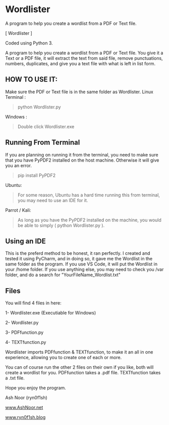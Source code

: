 # Wordlister
A program to help you create a wordlist from a PDF or Text file.


[ Wordlister ]

Coded using Python 3.

A program to help you create a wordlist from a PDF or Text file.
You give it a Text or a PDF file, it will extract the text from said file, remove punctuations, numbers, duplicates, and give you a text file with what is left in list form.

HOW TO USE IT:
--------------
Make sure the PDF or Text file is in the same folder as Wordlister.
Linux Terminal : 
>python Wordlister.py

Windows : 
>Double click Wordlister.exe

Running From Terminal
---------------------
If you are planning on running it from the terminal, you need to make sure that you have PyPDF2 installed on the host machine. Otherwise it will give you an error.
> pip install PyPDF2
> 


Ubuntu:
>For some reason, Ubuntu has a hard time running this from terminal, you may need to use an IDE for it.

Parrot / Kali:
>As long as you have the PyPDF2 installed on the machine, you would be able to simply ( python Wordlister.py ).


Using an IDE
------------
This is the preferd method to be honest, it ran perfectly.
I created and tested it using PyCharm, and in doing so, it gave me the Wordlist in the same folder as the program.
If you use VS Code, it will put the Wordlist in your /home folder.
If you use anything else, you may need to check you /var folder, and do a search for "YourFileName_Wordlist.txt"


Files
-----
You will find 4 files in here:

1- Wordlister.exe (Executiable for Windows)

2- Wordlister.py

3- PDFfunction.py

4- TEXTfunction.py


Wordlister imports PDFfunction & TEXTfunction, to make it an all in one experience, allowing you to create one of each or more.

You can of course run the other 2 files on their own if you like, both will create a wordlist for you. 
PDFfunction takes a .pdf file.
TEXTfunction takes a .txt file.


Hope you enjoy the program. 

Ash Noor (ryn0f1sh) 

www.AshNoor.net 

www.ryn0f1sh.blog


